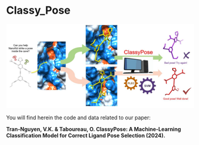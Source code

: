 # Classy_Pose

![Graphical_Abstract](https://github.com/vktrannguyen/Classy_Pose/blob/main/ClassyPose_GraphicalAbstract.jpg)

You will find herein the code and data related to our paper:

**Tran-Nguyen, V.K. & Taboureau, O. ClassyPose: A Machine-Learning Classification Model for Correct Ligand Pose Selection (2024).**


